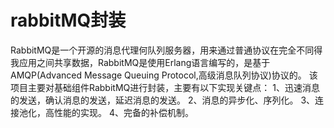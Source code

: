 # rabbitMQ封装
RabbitMQ是一个开源的消息代理何队列服务器，用来通过普通协议在完全不同得我应用之间共享数据，RabbitMQ是使用Erlang语言编写的，是基于AMQP(Advanced Message Queuing Protocol,高级消息队列协议)协议的。
该项目主要对基础组件RabbitMQ进行封装，主要有以下实现关键点：
1、迅速消息的发送，确认消息的发送，延迟消息的发送。
2、消息的异步化、序列化。
3、连接池化，高性能的实现。
4、完备的补偿机制。
